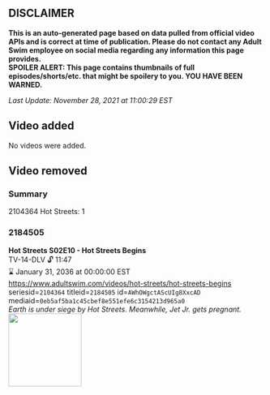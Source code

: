 ## DISCLAIMER
**This is an auto-generated page based on data pulled from official video APIs and is correct at time of publication. Please do not contact any Adult Swim employee on social media regarding any information this page provides.**  
**SPOILER ALERT: This page contains thumbnails of full episodes/shorts/etc. that might be spoilery to you. YOU HAVE BEEN WARNED.**  

_Last Update: November 28, 2021 at 11:00:29 EST_
## Video added
No videos were added.  
## Video removed
### Summary
2104364 Hot Streets: 1  
### 2184505
**Hot Streets S02E10 - Hot Streets Begins**  
TV-14-DLV 🔓 11:47  
⌛ January 31, 2036 at 00:00:00 EST  
https://www.adultswim.com/videos/hot-streets/hot-streets-begins  
seriesid=`2104364` titleid=`2184505` id=`AWhOWgctAScUIg8XxcAD` mediaid=`0eb5af5ba1c45cbef8e551efe6c3154213d965a0`  
_Earth is under siege by Hot Streets. Meanwhile, Jet Jr. gets pregnant._  
<a href="https://media.cdn.adultswim.com/uploads/20200305/thumbnails/2_20351531460-hotstreets_210_dup-20190115.jpg"><img src="https://media.cdn.adultswim.com/uploads/20200305/thumbnails/2_20351531460-hotstreets_210_dup-20190115.jpg" height="144px" /></a>
